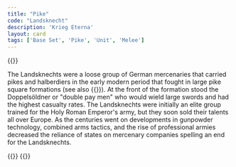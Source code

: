 ```yaml
---
title: "Pike"
code: "Landsknecht"
description: 'Krieg Eterna'
layout: card
tags: ['Base Set', 'Pike', 'Unit', 'Melee']
---
```

{{<card-detail-page code="Landsknecht" artwork="Landsknecht by Marie Muller (1879)" >}}
<p>
The Landsknechts were a loose group of German mercenaries that carried pikes and halberdiers in the early modern period that fought in large pike square formations (see also {{<cardlink name="Square">}}). At the front of the formation stood the Doppelsöldner or "double pay men" who would wield large swords and had the highest casualty rates. The Landsknechts were initially an elite group trained for the Holy Roman Emperor's army, but they soon sold their talents all over Europe. As the centuries went on developments in gunpowder technology, combined arms tactics, and the rise of professional armies decreased the reliance of states on mercenary companies spelling an end for the Landsknechts.  
</p>
{{<card-detail-image file="maximilian.jpg" caption="Emperor Maximilian I and Georg von Frundsberg by Karl von Blaas (1868)">}}
{{</card-detail-page>}}